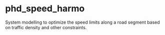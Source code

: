 # phd_speed_harmo
System modelling to optimize the speed limits along a road segment based on traffic density and other constraints.
